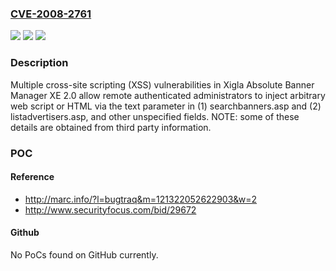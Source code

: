 ### [CVE-2008-2761](https://cve.mitre.org/cgi-bin/cvename.cgi?name=CVE-2008-2761)
![](https://img.shields.io/static/v1?label=Product&message=n%2Fa&color=blue)
![](https://img.shields.io/static/v1?label=Version&message=n%2Fa&color=blue)
![](https://img.shields.io/static/v1?label=Vulnerability&message=n%2Fa&color=brighgreen)

### Description

Multiple cross-site scripting (XSS) vulnerabilities in Xigla Absolute Banner Manager XE 2.0 allow remote authenticated administrators to inject arbitrary web script or HTML via the text parameter in (1) searchbanners.asp and (2) listadvertisers.asp, and other unspecified fields.  NOTE: some of these details are obtained from third party information.

### POC

#### Reference
- http://marc.info/?l=bugtraq&m=121322052622903&w=2
- http://www.securityfocus.com/bid/29672

#### Github
No PoCs found on GitHub currently.

